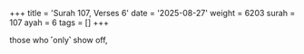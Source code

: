 +++
title = 'Surah 107, Verses 6'
date = '2025-08-27'
weight = 6203
surah = 107
ayah = 6
tags = []
+++

those who ˹only˺ show off,